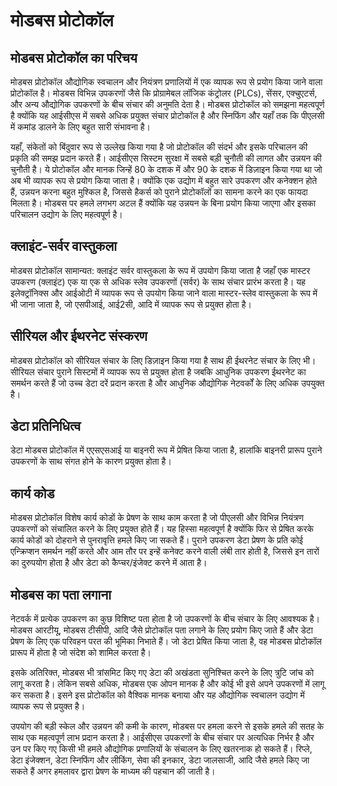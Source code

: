 # मोडबस प्रोटोकॉल

## मोडबस प्रोटोकॉल का परिचय

मोडबस प्रोटोकॉल औद्योगिक स्वचालन और नियंत्रण प्रणालियों में एक व्यापक रूप से प्रयोग किया जाने वाला प्रोटोकॉल है। मोडबस विभिन्न उपकरणों जैसे कि प्रोग्रामेबल लॉजिक कंट्रोलर (PLCs), सेंसर, एक्चुएटर्स, और अन्य औद्योगिक उपकरणों के बीच संचार की अनुमति देता है। मोडबस प्रोटोकॉल को समझना महत्वपूर्ण है क्योंकि यह आईसीएस में सबसे अधिक प्रयुक्त संचार प्रोटोकॉल है और स्निफिंग और यहाँ तक कि पीएलसी में कमांड डालने के लिए बहुत सारी संभावना है।

यहाँ, संकेतों को बिंदुवार रूप से उल्लेख किया गया है जो प्रोटोकॉल की संदर्भ और इसके परिचालन की प्रकृति की समझ प्रदान करते हैं। आईसीएस सिस्टम सुरक्षा में सबसे बड़ी चुनौती की लागत और उन्नयन की चुनौती है। ये प्रोटोकॉल और मानक जिन्हें 80 के दशक में और 90 के दशक में डिज़ाइन किया गया था जो अब भी व्यापक रूप से प्रयोग किया जाता है। क्योंकि एक उद्योग में बहुत सारे उपकरण और कनेक्शन होते हैं, उन्नयन करना बहुत मुश्किल है, जिससे हैकर्स को पुराने प्रोटोकॉलों का सामना करने का एक फायदा मिलता है। मोडबस पर हमले लगभग अटल हैं क्योंकि यह उन्नयन के बिना प्रयोग किया जाएगा और इसका परिचालन उद्योग के लिए महत्वपूर्ण है।

## क्लाइंट-सर्वर वास्तुकला

मोडबस प्रोटोकॉल सामान्यत: क्लाइंट सर्वर वास्तुकला के रूप में उपयोग किया जाता है जहाँ एक मास्टर उपकरण (क्लाइंट) एक या एक से अधिक स्लेव उपकरणों (सर्वर) के साथ संचार प्रारंभ करता है। यह इलेक्ट्रॉनिक्स और आईओटी में व्यापक रूप से उपयोग किया जाने वाला मास्टर-स्लेव वास्तुकला के रूप में भी जाना जाता है, जो एसपीआई, आई2सी, आदि में व्यापक रूप से प्रयुक्त होता है।

## सीरियल और ईथरनेट संस्करण

मोडबस प्रोटोकॉल को सीरियल संचार के लिए डिज़ाइन किया गया है साथ ही ईथरनेट संचार के लिए भी। सीरियल संचार पुराने सिस्टमों में व्यापक रूप से प्रयुक्त होता है जबकि आधुनिक उपकरण ईथरनेट का समर्थन करते हैं जो उच्च डेटा दरें प्रदान करता है और आधुनिक औद्योगिक नेटवर्कों के लिए अधिक उपयुक्त है।

## डेटा प्रतिनिधित्व

डेटा मोडबस प्रोटोकॉल में एएसएसआई या बाइनरी रूप में प्रेषित किया जाता है, हालांकि बाइनरी प्रारूप पुराने उपकरणों के साथ संगत होने के कारण प्रयुक्त होता है।

## कार्य कोड

मोडबस प्रोटोकॉल विशेष कार्य कोडों के प्रेषण के साथ काम करता है जो पीएलसी और विभिन्न नियंत्रण उपकरणों को संचालित करने के लिए प्रयुक्त होते हैं। यह हिस्सा महत्वपूर्ण है क्योंकि फिर से प्रेषित करके कार्य कोडों को दोहराने से पुनरावृत्ति हमले किए जा सकते हैं। पुराने उपकरण डेटा प्रेषण के प्रति कोई एन्क्रिप्शन समर्थन नहीं करते और आम तौर पर इन्हें कनेक्ट करने वाली लंबी तार होती है, जिससे इन तारों का दुरुपयोग होता है और डेटा को कैप्चर/इंजेक्ट करने में आता है।

## मोडबस का पता लगाना

नेटवर्क में प्रत्येक उपकरण का कुछ विशिष्ट पता होता है जो उपकरणों के बीच संचार के लिए आवश्यक है। मोडबस आरटीयू, मोडबस टीसीपी, आदि जैसे प्रोटोकॉल पता लगाने के लिए प्रयोग किए जाते हैं और डेटा प्रेषण के लिए एक परिवहन परत की भूमिका निभाते हैं। जो डेटा प्रेषित किया जाता है, वह मोडबस प्रोटोकॉल प्रारूप में होता है जो संदेश को शामिल करता है।

इसके अतिरिक्त, मोडबस भी त्रांसमिट किए गए डेटा की अखंडता सुनिश्चित करने के लिए त्रुटि जांच को लागू करता है। लेकिन सबसे अधिक, मोडबस एक ओपन मानक है और कोई भी इसे अपने उपकरणों में लागू कर सकता है। इसने इस प्रोटोकॉल को वैश्विक मानक बनाया और यह औद्योगिक स्वचालन उद्योग में व्यापक रूप से प्रयुक्त है।

उपयोग की बड़ी स्केल और उन्नयन की कमी के कारण, मोडबस पर हमला करने से इसके हमले की सतह के साथ एक महत्वपूर्ण लाभ प्रदान करता है। आईसीएस उपकरणों के बीच संचार पर अत्यधिक निर्भर है और उन पर किए गए किसी भी हमले औद्योगिक प्रणालियों के संचालन के लिए खतरनाक हो सकते हैं। रिप्ले, डेटा इंजेक्शन, डेटा स्निफिंग और लीकिंग, सेवा की इनकार, डेटा जालसाजी, आदि जैसे हमले किए जा सकते हैं अगर हमलावर द्वारा प्रेषण के माध्यम की पहचान की जाती है।
